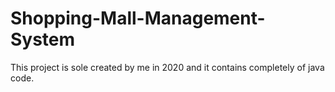 # Shopping-Mall-Management-System
This project is sole created by me in 2020 and it contains completely of java code.
